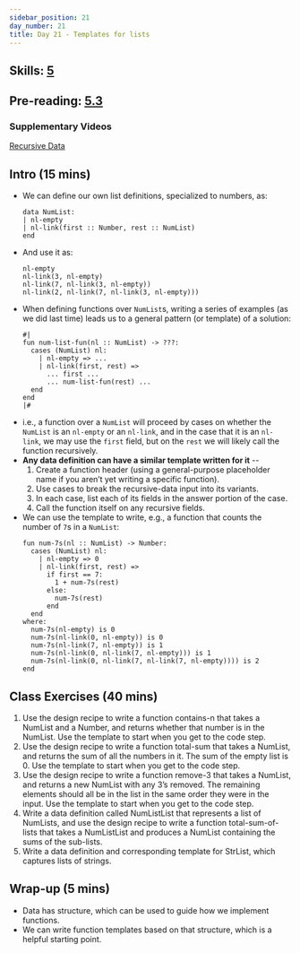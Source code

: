```yaml
---
sidebar_position: 21
day_number: 21
title: Day 21 - Templates for lists
---
```


## Skills: [5](</skills/#(5)>)

## Pre-reading: [5.3](%7B%7BDCIC_DOMAIN%7D%7D/recursive-data.html)

### Supplementary Videos

[Recursive Data](https://northeastern.hosted.panopto.com/Panopto/Pages/Viewer.aspx?id=1f687184-1222-4739-a265-b36901896a64)

## Intro (15 mins)

- We can define our own list definitions, specialized to numbers, as:
  ```pyret
  data NumList:
  | nl-empty
  | nl-link(first :: Number, rest :: NumList)
  end
  ```
- And use it as:
  ```pyret
  nl-empty
  nl-link(3, nl-empty)
  nl-link(7, nl-link(3, nl-empty))
  nl-link(2, nl-link(7, nl-link(3, nl-empty)))
  ```
- When defining functions over `NumList`s, writing a series of examples (as we
  did last time) leads us to a general pattern (or template) of a solution:
  ```pyret
  #|
  fun num-list-fun(nl :: NumList) -> ???:
    cases (NumList) nl:
      | nl-empty => ...
      | nl-link(first, rest) =>
        ... first ...
        ... num-list-fun(rest) ...
    end
  end
  |#
  ```
- i.e., a function over a `NumList` will proceed by cases on whether the
  `NumList` is an `nl-empty` or an `nl-link`, and in the case that it is an
  `nl-link`, we may use the `first` field, but on the `rest` we will likely call
  the function recursively.
- **Any data definition can have a similar template written for it** --
  1. Create a function header (using a general-purpose placeholder name if you aren’t yet writing a specific function).
  2. Use cases to break the recursive-data input into its variants.
  3. In each case, list each of its fields in the answer portion of the case.
  4. Call the function itself on any recursive fields.
- We can use the template to write, e.g., a function that counts the number of `7`s in a `NumList`:
  ```pyret
  fun num-7s(nl :: NumList) -> Number:
    cases (NumList) nl:
      | nl-empty => 0
      | nl-link(first, rest) =>
        if first == 7:
          1 + num-7s(rest)
        else:
          num-7s(rest)
        end
    end
  where:
    num-7s(nl-empty) is 0
    num-7s(nl-link(0, nl-empty)) is 0
    num-7s(nl-link(7, nl-empty)) is 1
    num-7s(nl-link(0, nl-link(7, nl-empty))) is 1
    num-7s(nl-link(0, nl-link(7, nl-link(7, nl-empty)))) is 2
  end
  ```

## Class Exercises (40 mins)

1. Use the design recipe to write a function contains-n that takes a NumList and
  a Number, and returns whether that number is in the NumList. Use the template to start when you get to the code step.
1. Use the design recipe to write a function total-sum that takes a NumList, and
  returns the sum of all the numbers in it. The sum of the empty list is 0. Use the template to start when you get to the code step.
1. Use the design recipe to write a function remove-3 that takes a NumList, and
  returns a new NumList with any 3’s removed. The remaining elements should all
  be in the list in the same order they were in the input. Use the template to start when you get to the code step.
1. Write a data definition called NumListList that represents a list of NumLists,
  and use the design recipe to write a function total-sum-of-lists that takes a
  NumListList and produces a NumList containing the sums of the sub-lists.
1. Write a data definition and corresponding template for StrList, which captures
  lists of strings.

## Wrap-up (5 mins)

- Data has structure, which can be used to guide how we implement functions.
- We can write function templates based on that structure, which is a helpful
  starting point.
